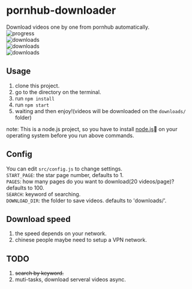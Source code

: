 # pornhub-downloader
Download videos one by one from pornhub automatically.  
![progress](./readme/progress.png)  
![downloads](./readme/download1.png)   
![downloads](./readme/download2.png)  
![downloads](./readme/download3.png)

## Usage
1. clone this project.  
2. go to the directory on the terminal.  
3. run `npm install`  
4. run `npm start`  
5. waiting and then enjoy!(videos will be downloaded on the `downloads/` folder)  

note: This is a node.js project, so you have to install [node.js](https://nodejs.org/en/) on your operating system before you run above commands.

## Config
You can edit `src/config.js` to change settings.  
`START_PAGE`: the star page number, defaults to 1.  
`PAGES`: how many pages do you want to download(20 videos/page)? defaults to 100.  
`SEARCH`: keyword of searching.   
`DOWNLOAD_DIR`: the folder to save videos. defaults to 'downloads/'.

## Download speed
1. the speed depends on your network.
2. chinese people maybe need to setup a VPN network.

## TODO
1. <del>search by keyword.</del>  
2. muti-tasks, download serveral videos async.
